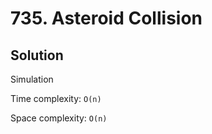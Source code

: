 # 735. Asteroid Collision

## Solution

Simulation

Time complexity: `O(n)`

Space complexity: `O(n)`
